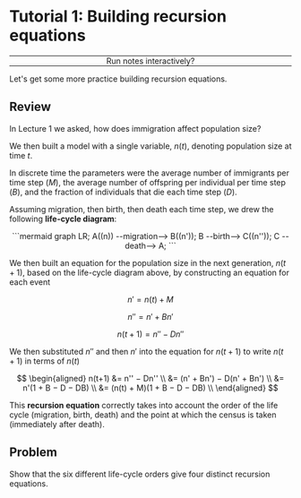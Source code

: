 <script type="text/x-thebe-config">
  {
      requestKernel: true,
      mountActivateWidget: true,
      mountStatusWidget: true,
      binderOptions: {
      repo: "mmosmond/executable-cells",
      ref: "main",
      },
  }
</script>
<script src="https://unpkg.com/thebe@latest/lib/index.js"></script>
<link rel="stylesheet" href="https://unpkg.com/thebe@latest/lib/thebe.css">

# Tutorial 1: Building recursion equations

<hr style="margin-bottom: 0em;">
<center>
<div class="inrow">
	Run notes interactively?
	<div style="float: left;" class="thebe-activate"></div>
	<div class="thebe-status"></div>
</div>
</center>
<hr style="margin-top: 0em;">

Let's get some more practice building recursion equations.

## Review

In Lecture 1 we asked, how does immigration affect population size?

We then built a model with a single variable, $n(t)$, denoting population size at time $t$. 

In discrete time the parameters were the average number of immigrants per time step ($M$), the average number of offspring per individual per time step ($B$), and the fraction of individuals that die each time step ($D$). 

Assuming migration, then birth, then death each time step, we drew the following **life-cycle diagram**:

<center>
```mermaid
graph LR;
    A((n)) --migration--> B((n'));
    B --birth--> C((n''));
    C --death--> A;
```   
</center>

We then built an equation for the population size in the next generation, $n(t+1)$, based on the life-cycle diagram above, by constructing an equation for each event 

$$n' = n(t) + M$$

$$n'' = n' + Bn'$$

$$n(t+1) = n'' - Dn''$$

We then substituted $n''$ and then $n'$ into the equation for $n(t+1)$ to write $n(t+1)$ in terms of $n(t)$

$$
\begin{aligned}
n(t+1) &= n'' − Dn'' \\
&= (n' + Bn') − D(n' + Bn') \\
&= n'(1 + B − D − DB) \\
&= (n(t) + M)(1 + B − D − DB) \\
\end{aligned}
$$

This **recursion equation** correctly takes into account the order of the life cycle (migration, birth, death) and the point at which the census is taken (immediately after death).

## Problem

Show that the six different life-cycle orders give four distinct recursion equations.

